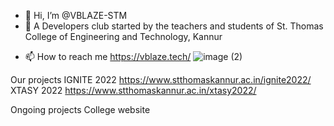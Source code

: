 - 👋 Hi, I’m @VBLAZE-STM
- 👀 A Developers club started by the teachers and students of St. Thomas College of Engineering and Technology, Kannur
<!-- - 🌱 I’m currently learning 
- 💞️ I’m looking to collaborate on ... -->
- 📫 How to reach me https://vblaze.tech/
![image (2)](https://user-images.githubusercontent.com/118287732/201958751-1c5c09fc-4d41-47a2-92e0-7b89c1423c19.png)

<!---
VBLAZE-STM/VBLAZE-STM is a ✨ special ✨ repository because its `README.md` (this file) appears on your GitHub profile.
You can click the Preview link to take a look at your changes.
--->

Our projects
IGNITE 2022  https://www.stthomaskannur.ac.in/ignite2022/
XTASY 2022   https://www.stthomaskannur.ac.in/xtasy2022/

Ongoing projects
College website

